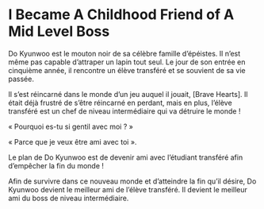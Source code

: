 # I Became A Childhood Friend of A Mid Level Boss
Do Kyunwoo est le mouton noir de sa célèbre famille d’épéistes. Il n’est même pas capable d’attraper un lapin tout seul. Le jour de son entrée en cinquième année, il rencontre un élève transféré et se souvient de sa vie passée.

Il s’est réincarné dans le monde d’un jeu auquel il jouait, [Brave Hearts]. Il était déjà frustré de s’être réincarné en perdant, mais en plus, l’élève transféré est un chef de niveau intermédiaire qui va détruire le monde !

« Pourquoi es-tu si gentil avec moi ? »

« Parce que je veux être ami avec toi ».

Le plan de Do Kyunwoo est de devenir ami avec l’étudiant transféré afin d’empêcher la fin du monde !

Afin de survivre dans ce nouveau monde et d’atteindre la fin qu’il désire, Do Kyunwoo devient le meilleur ami de l’élève transféré.
Il devient le meilleur ami du boss de niveau intermédiaire.